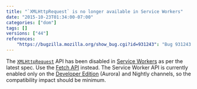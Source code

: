 ```yaml
---
title: "`XMLHttpRequest` is no longer available in Service Workers"
date: "2015-10-23T01:34:00-07:00"
categories: ["dom"]
tags: []
versions: ["44"]
references:
    "https://bugzilla.mozilla.org/show_bug.cgi?id=931243": "Bug 931243 - XMLHttpRequest should be disabled on ServiceWorkers"
---
```

The [`XMLHttpRequest`](https://developer.mozilla.org/en-US/docs/Web/API/XMLHttpRequest) API has been disabled in [Service Workers](https://developer.mozilla.org/en-US/docs/Web/API/Service_Worker_API) as per the latest spec. Use the [Fetch API](https://developer.mozilla.org/en-US/docs/Web/API/Fetch_API) instead. The Service Worker API is currently enabled only on the [Developer Edition](https://www.mozilla.org/en-US/firefox/developer/) (Aurora) and Nightly channels, so the compatibility impact should be minimum.
